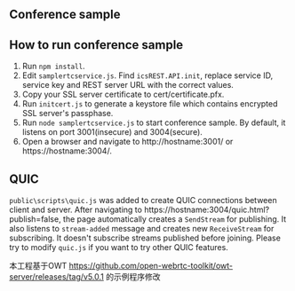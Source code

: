 Conference sample
----

## How to run conference sample

1. Run `npm install`.
2. Edit `samplertcservice.js`. Find `icsREST.API.init`, replace service ID, service key and REST server URL with the correct values.
3. Copy your SSL server certificate to cert/certificate.pfx.
4. Run `initcert.js` to generate a keystore file which contains encrypted SSL server's passphase.
5. Run `node samplertcservice.js` to start conference sample. By default, it listens on port 3001(insecure) and 3004(secure).
6. Open a browser and navigate to http://hostname:3001/ or https://hostname:3004/.

## QUIC

`public\scripts\quic.js` was added to create QUIC connections between client and server. After navigating to https://hostname:3004/quic.html?publish=false, the page automatically creates a `SendStream` for publishing. It also listens to `stream-added` message and creates new `ReceiveStream` for subscribing. It doesn't subscribe streams published before joining. Please try to modify `quic.js` if you want to try other QUIC features.

本工程基于OWT https://github.com/open-webrtc-toolkit/owt-server/releases/tag/v5.0.1 的示例程序修改
